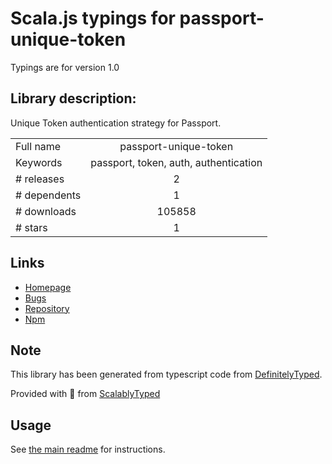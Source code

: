 
# Scala.js typings for passport-unique-token

Typings are for version 1.0

## Library description:
Unique Token authentication strategy for Passport.

|                    |                 |
| ------------------ | :-------------: |
| Full name          | passport-unique-token |
| Keywords           | passport, token, auth, authentication |
| # releases         | 2 |
| # dependents       | 1 |
| # downloads        | 105858 |
| # stars            | 1 |

## Links
- [Homepage](https://github.com/Lughino/passport-unique-token)
- [Bugs](https://github.com/Lughino/passport-unique-token/issues)
- [Repository](https://github.com/Lughino/passport-unique-token)
- [Npm](https://www.npmjs.com/package/passport-unique-token)
    


## Note
This library has been generated from typescript code from [DefinitelyTyped](https://definitelytyped.org).

Provided with :purple_heart: from [ScalablyTyped](https://github.com/oyvindberg/ScalablyTyped)

## Usage
See [the main readme](../../readme.md) for instructions.


